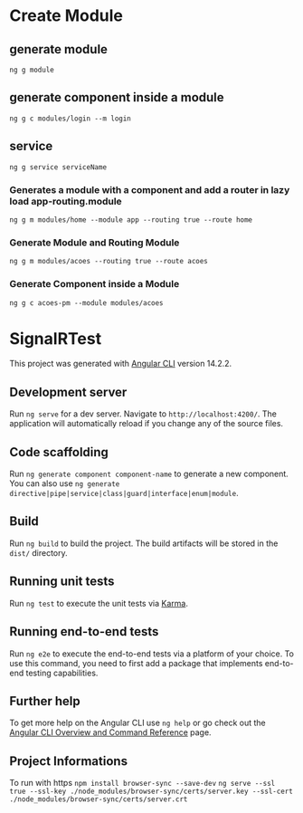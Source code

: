 # Create Module

## generate module
`ng g module`
## generate component inside a module
`ng g c modules/login --m login`

## service
`ng g service serviceName`

### Generates a module with a component and add a router in lazy load app-routing.module
```
ng g m modules/home --module app --routing true --route home
```
### Generate Module and Routing Module
```
ng g m modules/acoes --routing true --route acoes

```
### Generate Component inside a Module
```
ng g c acoes-pm --module modules/acoes 
```

















# SignalRTest

This project was generated with [Angular CLI](https://github.com/angular/angular-cli) version 14.2.2.

## Development server

Run `ng serve` for a dev server. Navigate to `http://localhost:4200/`. The application will automatically reload if you change any of the source files.

## Code scaffolding

Run `ng generate component component-name` to generate a new component. You can also use `ng generate directive|pipe|service|class|guard|interface|enum|module`.

## Build

Run `ng build` to build the project. The build artifacts will be stored in the `dist/` directory.

## Running unit tests

Run `ng test` to execute the unit tests via [Karma](https://karma-runner.github.io).

## Running end-to-end tests

Run `ng e2e` to execute the end-to-end tests via a platform of your choice. To use this command, you need to first add a package that implements end-to-end testing capabilities.

## Further help

To get more help on the Angular CLI use `ng help` or go check out the [Angular CLI Overview and Command Reference](https://angular.io/cli) page.

## Project Informations

To run with https
`npm install browser-sync --save-dev`
`ng serve --ssl true --ssl-key ./node_modules/browser-sync/certs/server.key --ssl-cert ./node_modules/browser-sync/certs/server.crt`




